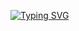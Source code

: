 [![Typing SVG](https://readme-typing-svg.demolab.com?font=Fira+Code&pause=1000&color=2ACA28&center=true&vCenter=true&multiline=true&width=435&height=70&lines=Hello+World%2C+I'm+Jein+;I'm+a+junior+frontend-developer)](https://git.io/typing-svg)
